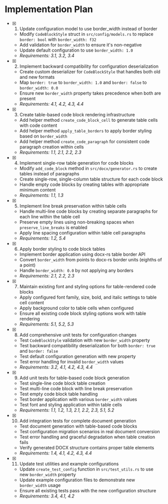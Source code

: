 # Implementation Plan

- [x] 1. Update configuration model to use border_width instead of border
  - Modify `CodeBlockStyle` struct in `src/config/models.rs` to replace `border: bool` with `border_width: f32`
  - Add validation for `border_width` to ensure it's non-negative
  - Update default configuration to use `border_width: 1.0`
  - _Requirements: 3.1, 3.2, 3.4_

- [x] 2. Implement backward compatibility for configuration deserialization
  - Create custom deserializer for `CodeBlockStyle` that handles both old and new formats
  - Map `border: true` to `border_width: 1.0` and `border: false` to `border_width: 0.0`
  - Ensure new `border_width` property takes precedence when both are present
  - _Requirements: 4.1, 4.2, 4.3, 4.4_

- [x] 3. Create table-based code block rendering infrastructure
  - Add helper method `create_code_block_cell` to generate table cells with code content
  - Add helper method `apply_table_borders` to apply border styling based on `border_width`
  - Add helper method `create_code_paragraph` for consistent code paragraph creation within cells
  - _Requirements: 1.1, 2.1, 2.2, 2.3_

- [x] 4. Implement single-row table generation for code blocks
  - Modify `add_code_block` method in `src/docx/generator.rs` to create tables instead of paragraphs
  - Create single-row, single-column table structure for each code block
  - Handle empty code blocks by creating tables with appropriate minimum content
  - _Requirements: 1.1, 1.3_

- [x] 5. Implement line break preservation within table cells
  - Handle multi-line code blocks by creating separate paragraphs for each line within the table cell
  - Preserve empty lines using non-breaking spaces when `preserve_line_breaks` is enabled
  - Apply line spacing configuration within table cell paragraphs
  - _Requirements: 1.2, 5.4_

- [x] 6. Apply border styling to code block tables
  - Implement border application using docx-rs table border API
  - Convert `border_width` from points to docx-rs border units (eighths of a point)
  - Handle `border_width: 0.0` by not applying any borders
  - _Requirements: 2.1, 2.2, 2.3_

- [x] 7. Maintain existing font and styling options for table-rendered code blocks
  - Apply configured font family, size, bold, and italic settings to table cell content
  - Apply background color to table cells when configured
  - Ensure all existing code block styling options work with table rendering
  - _Requirements: 5.1, 5.2, 5.3_

- [x] 8. Add comprehensive unit tests for configuration changes
  - Test `CodeBlockStyle` validation with new `border_width` property
  - Test backward compatibility deserialization for both `border: true` and `border: false`
  - Test default configuration generation with new property
  - Test error handling for invalid `border_width` values
  - _Requirements: 3.2, 4.1, 4.2, 4.3, 4.4_

- [x] 9. Add unit tests for table-based code block generation
  - Test single-line code block table creation
  - Test multi-line code block with line break preservation
  - Test empty code block table handling
  - Test border application with various `border_width` values
  - Test font and styling application within table cells
  - _Requirements: 1.1, 1.2, 1.3, 2.1, 2.2, 2.3, 5.1, 5.2_

- [x] 10. Add integration tests for complete document generation
  - Test document generation with table-based code blocks
  - Test configuration migration scenarios in real document conversion
  - Test error handling and graceful degradation when table creation fails
  - Verify generated DOCX structure contains proper table elements
  - _Requirements: 1.4, 4.1, 4.2, 4.3, 4.4_

- [x] 11. Update test utilities and example configurations
  - Update `create_test_config` function in `src/test_utils.rs` to use new `border_width` property
  - Update example configuration files to demonstrate new `border_width` usage
  - Ensure all existing tests pass with the new configuration structure
  - _Requirements: 3.4, 4.1, 4.2_